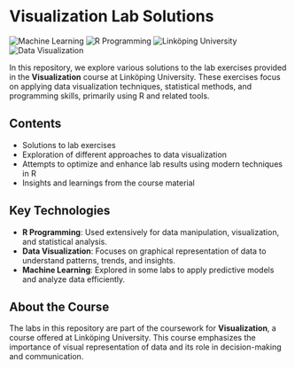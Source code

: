 # Visualization Lab Solutions

![Machine Learning](https://img.shields.io/badge/Machine%20Learning-%2300CFFF.svg?style=flat-square)
![R Programming](https://img.shields.io/badge/R%20Programming-%23276DC3.svg?style=flat-square)
![Linköping University](https://img.shields.io/badge/Link%C3%B6ping%20University-%231757A6.svg?style=flat-square)
![Data Visualization](https://img.shields.io/badge/Data%20Visualization-%23E91E63.svg?style=flat-square)

In this repository, we explore various solutions to the lab exercises provided in the **Visualization** course at Linköping University. These exercises focus on applying data visualization techniques, statistical methods, and programming skills, primarily using R and related tools.

## Contents

- Solutions to lab exercises
- Exploration of different approaches to data visualization
- Attempts to optimize and enhance lab results using modern techniques in R
- Insights and learnings from the course material

## Key Technologies

- **R Programming**: Used extensively for data manipulation, visualization, and statistical analysis.
- **Data Visualization**: Focuses on graphical representation of data to understand patterns, trends, and insights.
- **Machine Learning**: Explored in some labs to apply predictive models and analyze data efficiently.

## About the Course

The labs in this repository are part of the coursework for **Visualization**, a course offered at Linköping University. This course emphasizes the importance of visual representation of data and its role in decision-making and communication.
